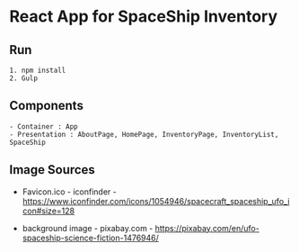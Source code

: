 # React App for SpaceShip Inventory

## Run
````
1. npm install
2. Gulp
````

## Components
    - Container : App
    - Presentation : AboutPage, HomePage, InventoryPage, InventoryList, SpaceShip

## Image Sources
* Favicon.ico - iconfinder - https://www.iconfinder.com/icons/1054946/spacecraft_spaceship_ufo_icon#size=128

* background image - pixabay.com - https://pixabay.com/en/ufo-spaceship-science-fiction-1476946/

